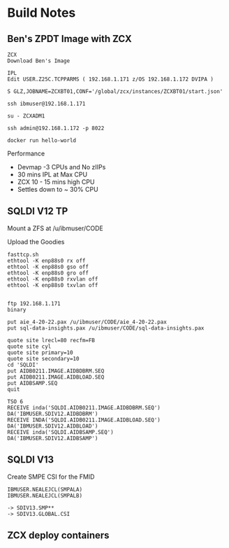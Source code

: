 # Build Notes

## Ben's ZPDT Image with ZCX 

```
ZCX
Download Ben's Image

IPL
Edit USER.Z25C.TCPPARMS ( 192.168.1.171 z/OS 192.168.1.172 DVIPA )

S GLZ,JOBNAME=ZCXBT01,CONF='/global/zcx/instances/ZCXBT01/start.json' 

ssh ibmuser@192.168.1.171

su - ZCXADM1

ssh admin@192.168.1.172 -p 8022

docker run hello-world 
```

Performance

* Devmap -3 CPUs and No zIIPs
* 30 mins IPL at Max CPU 
* ZCX 10 - 15 mins high CPU
* Settles down to ~ 30% CPU

## SQLDI V12 TP 

Mount a ZFS at /u/ibmuser/CODE 

Upload the Goodies
```
fasttcp.sh
ethtool -K enp88s0 rx off
ethtool -K enp88s0 gso off
ethtool -K enp88s0 gro off
ethtool -K enp88s0 rxvlan off
ethtool -K enp88s0 txvlan off


ftp 192.168.1.171
binary

put aie_4-20-22.pax /u/ibmuser/CODE/aie_4-20-22.pax
put sql-data-insights.pax /u/ibmuser/CODE/sql-data-insights.pax

quote site lrecl=80 recfm=FB
quote site cyl
quote site primary=10
quote site secondary=10
cd 'SQLDI'
put AIDB0211.IMAGE.AIDBDBRM.SEQ
put AIDB0211.IMAGE.AIDBLOAD.SEQ
put AIDBSAMP.SEQ
quit

TSO 6
RECEIVE inda('SQLDI.AIDB0211.IMAGE.AIDBDBRM.SEQ')
DA('IBMUSER.SDIV12.AIDBDBRM')
RECEIVE INDA('SQLDI.AIDB0211.IMAGE.AIDBLOAD.SEQ')
DA('IBMUSER.SDIV12.AIDBLOAD')
RECEIVE inda('SQLDI.AIDBSAMP.SEQ')
DA('IBMUSER.SDIV12.AIDBSAMP')

```

## SQLDI V13 

Create SMPE CSI for the FMID

```
IBMUSER.NEALEJCL(SMPALA)
IBMUSER.NEALEJCL(SMPALB)

-> SDIV13.SMP**
-> SDIV13.GLOBAL.CSI 
```



## ZCX deploy containers 




